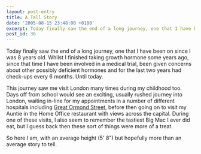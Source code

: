 ```yaml
---
layout: post-entry
title: A Tall Story
date: '2005-08-15 23:48:00 +0100'
excerpt: Today finally saw the end of a long journey, one that I have been on since I was 8 years old.
post_id: 36
---
```

Today finally saw the end of a long journey, one that I have been on since I was 8 years old. Whilst I finished taking growth hormone some years ago, since that time I have been involved in a medical trial, been given concerns about other possibly deficient hormones and for the last two years had check-ups every 6 months. Until today.

This journey saw me visit London many times during my childhood too. Days off from school would see an exciting, usually rushed journey into London, waiting in-line for my appointments in a number of different hospitals including [Great Ormond Street][1], before then going on to visit my Auntie in the Home Office restaurant with views across the capital. During one of these visits, I also seem to remember the tastiest Big Mac I ever did eat, but I guess back then these sort of things were more of a treat.

So here I am, with an average height (5' 8") but hopefully more than an average story to tell.

[1]: http://www.gosh.nhs.uk/
